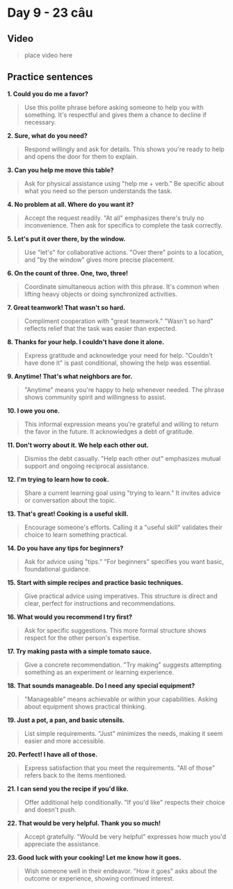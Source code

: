 # Day 9 - 23 câu

## Video
> place video here

## Practice sentences

**1. Could you do me a favor?**
> Use this polite phrase before asking someone to help you with something. It's respectful and gives them a chance to decline if necessary.

**2. Sure, what do you need?**
> Respond willingly and ask for details. This shows you're ready to help and opens the door for them to explain.

**3. Can you help me move this table?**
> Ask for physical assistance using "help me + verb." Be specific about what you need so the person understands the task.

**4. No problem at all. Where do you want it?**
> Accept the request readily. "At all" emphasizes there's truly no inconvenience. Then ask for specifics to complete the task correctly.

**5. Let's put it over there, by the window.**
> Use "let's" for collaborative actions. "Over there" points to a location, and "by the window" gives more precise placement.

**6. On the count of three. One, two, three!**
> Coordinate simultaneous action with this phrase. It's common when lifting heavy objects or doing synchronized activities.

**7. Great teamwork! That wasn't so hard.**
> Compliment cooperation with "great teamwork." "Wasn't so hard" reflects relief that the task was easier than expected.

**8. Thanks for your help. I couldn't have done it alone.**
> Express gratitude and acknowledge your need for help. "Couldn't have done it" is past conditional, showing the help was essential.

**9. Anytime! That's what neighbors are for.**
> "Anytime" means you're happy to help whenever needed. The phrase shows community spirit and willingness to assist.

**10. I owe you one.**
> This informal expression means you're grateful and willing to return the favor in the future. It acknowledges a debt of gratitude.

**11. Don't worry about it. We help each other out.**
> Dismiss the debt casually. "Help each other out" emphasizes mutual support and ongoing reciprocal assistance.

**12. I'm trying to learn how to cook.**
> Share a current learning goal using "trying to learn." It invites advice or conversation about the topic.

**13. That's great! Cooking is a useful skill.**
> Encourage someone's efforts. Calling it a "useful skill" validates their choice to learn something practical.

**14. Do you have any tips for beginners?**
> Ask for advice using "tips." "For beginners" specifies you want basic, foundational guidance.

**15. Start with simple recipes and practice basic techniques.**
> Give practical advice using imperatives. This structure is direct and clear, perfect for instructions and recommendations.

**16. What would you recommend I try first?**
> Ask for specific suggestions. This more formal structure shows respect for the other person's expertise.

**17. Try making pasta with a simple tomato sauce.**
> Give a concrete recommendation. "Try making" suggests attempting something as an experiment or learning experience.

**18. That sounds manageable. Do I need any special equipment?**
> "Manageable" means achievable or within your capabilities. Asking about equipment shows practical thinking.

**19. Just a pot, a pan, and basic utensils.**
> List simple requirements. "Just" minimizes the needs, making it seem easier and more accessible.

**20. Perfect! I have all of those.**
> Express satisfaction that you meet the requirements. "All of those" refers back to the items mentioned.

**21. I can send you the recipe if you'd like.**
> Offer additional help conditionally. "If you'd like" respects their choice and doesn't push.

**22. That would be very helpful. Thank you so much!**
> Accept gratefully. "Would be very helpful" expresses how much you'd appreciate the assistance.

**23. Good luck with your cooking! Let me know how it goes.**
> Wish someone well in their endeavor. "How it goes" asks about the outcome or experience, showing continued interest.

